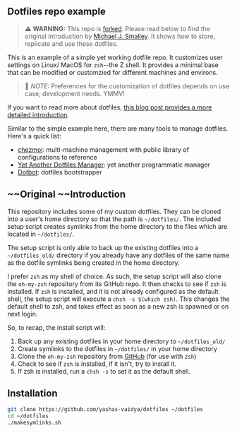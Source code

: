 ## Dotfiles repo example

> :warning: **WARNING:** This repo is [forked](https://github.com/michaeljsmalley/dotfiles). Please read below to find the original introduction by [Michael J. Smalley](https://github.com/michaeljsmalley). It shows how to store, replicate and use these dotfiles.

This is an example of a simple yet working dotfile repo. It customizes user settings on Linux/ MacOS for `zsh`--the Z shell. It provides a minimal base that can be modified or customzied for different machines and environs.

> :shrug: *NOTE:* Preferences for the customization of dotfiles depends on use case, development needs. YMMV!

If you want to read more about dotfiles, [this blog post provides a more detailed introduction](https://web.archive.org/web/20201101094752/https://about.gitlab.com/blog/2020/04/17/dotfiles-document-and-automate-your-macbook-setup/).

Similar to the simple example here, there are many tools to manage dotfiles. Here's a quick list:

- [chezmoi](https://github.com/twpayne/chezmoi): multi-machine management with public library of configurations to reference
- [Yet Another Dotfiles Manager](https://github.com/TheLocehiliosan/yadm): yet another programmatic manager
- [Dotbot](https://github.com/anishathalye/dotbot): dotfiles bootstrapper

## ~~Original ~~Introduction

This repository includes some of my custom dotfiles. They can be cloned into a user's home directory so that the path is `~/dotfiles/`. The included setup script creates symlinks from the home directory to the files which are located in `~/dotfiles/`.

The setup script is only able to back up the existing dotfiles into a `~/dotfiles_old/` directory if you already have any dotfiles of the same name as the dotfile symlinks being created in the home directory.

I prefer `zsh` as my shell of choice. As such, the setup script will also clone the `oh-my-zsh` repository from its GitHub repo. It then checks to see if `zsh` is installed.  If `zsh` is installed, and it is not already configured as the default shell, the setup script will execute a `chsh -s $(which zsh)`. This changes the default shell to zsh, and takes effect as soon as a new zsh is spawned or on next login.

So, to recap, the install script will:

1. Back up any existing dotfiles in your home directory to `~/dotfiles_old/`
2. Create symlinks to the dotfiles in `~/dotfiles/` in your home directory
3. Clone the `oh-my-zsh` repository from [GitHub](https://github.com/ohmyzsh/ohmyzsh) (for use with `zsh`)
4. Check to see if `zsh` is installed, if it isn't, try to install it.
5. If zsh is installed, run a `chsh -s` to set it as the default shell.

## Installation

``` bash
git clone https://github.com/yashas-vaidya/dotfiles ~/dotfiles
cd ~/dotfiles
./makesymlinks.sh
```